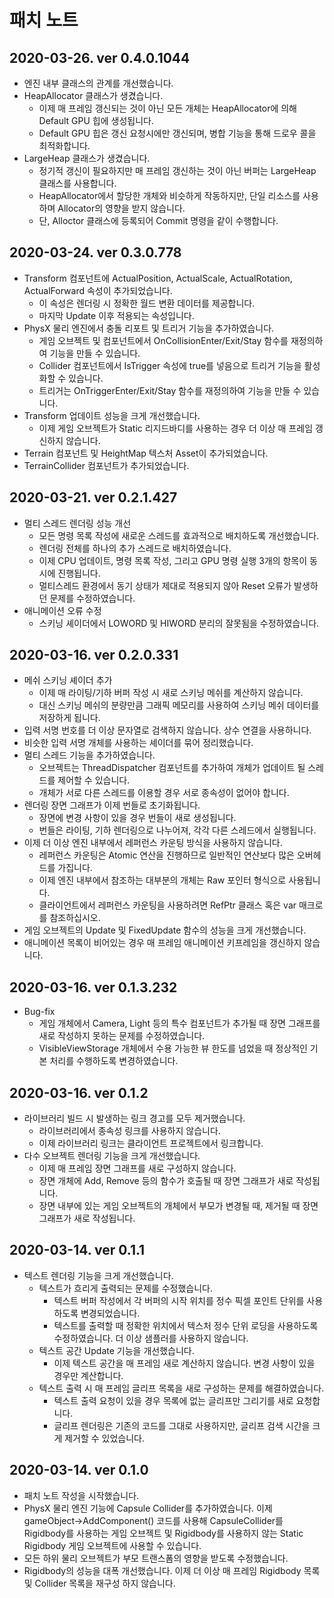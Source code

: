 # 패치 노트
## 2020-03-26. ver 0.4.0.1044
* 엔진 내부 클래스의 관계를 개선했습니다.
* HeapAllocator 클래스가 생겼습니다.
  * 이제 매 프레임 갱신되는 것이 아닌 모든 개체는 HeapAllocator에 의해 Default GPU 힙에 생성됩니다.
  * Default GPU 힙은 갱신 요청시에만 갱신되며, 병합 기능을 통해 드로우 콜을 최적화합니다.
* LargeHeap 클래스가 생겼습니다.
  * 정기적 갱신이 필요하지만 매 프레임 갱신하는 것이 아닌 버퍼는 LargeHeap 클래스를 사용합니다.
  * HeapAllocator에서 할당한 개체와 비슷하게 작동하지만, 단일 리소스를 사용하며 Allocator의 영향을 받지 않습니다.
  * 단, Alloctor 클래스에 등록되어 Commit 명령을 같이 수행합니다.
## 2020-03-24. ver 0.3.0.778
* Transform 컴포넌트에 ActualPosition, ActualScale, ActualRotation, ActualForward 속성이 추가되었습니다.
  * 이 속성은 렌더링 시 정확한 월드 변환 데이터를 제공합니다.
  * 마지막 Update 이후 적용되는 속성입니다.
* PhysX 물리 엔진에서 충돌 리포트 및 트리거 기능을 추가하였습니다.
  * 게임 오브젝트 및 컴포넌트에서 OnCollisionEnter/Exit/Stay 함수를 재정의하여 기능을 만들 수 있습니다.
  * Collider 컴포넌트에서 IsTrigger 속성에 true를 넣음으로 트리거 기능을 활성화할 수 있습니다.
  * 트리거는 OnTriggerEnter/Exit/Stay 함수를 재정의하여 기능을 만들 수 있습니다.
* Transform 업데이트 성능을 크게 개선했습니다.
  * 이제 게임 오브젝트가 Static 리지드바디를 사용하는 경우 더 이상 매 프레임 갱신하지 않습니다.
* Terrain 컴포넌트 및 HeightMap 텍스처 Asset이 추가되었습니다.
* TerrainCollider 컴포넌트가 추가되었습니다.
## 2020-03-21. ver 0.2.1.427
* 멀티 스레드 렌더링 성능 개선
  * 모든 명령 목록 작성에 새로운 스레드를 효과적으로 배치하도록 개선했습니다.
  * 렌더링 전체를 하나의 추가 스레드로 배치하였습니다.
  * 이제 CPU 업데이트, 명령 목록 작성, 그리고 GPU 명령 실행 3개의 항목이 동시에 진행됩니다.
  * 멀티스레드 환경에서 동기 상태가 제대로 적용되지 않아 Reset 오류가 발생하던 문제를 수정하였습니다.
* 애니메이션 오류 수정
  * 스키닝 셰이더에서 LOWORD 및 HIWORD 분리의 잘못됨을 수정하였습니다.
## 2020-03-16. ver 0.2.0.331
* 메쉬 스키닝 셰이더 추가
  * 이제 매 라이팅/기하 버퍼 작성 시 새로 스키닝 메쉬를 계산하지 않습니다.
  * 대신 스키닝 메쉬의 분량만큼 그래픽 메모리를 사용하여 스키닝 메쉬 데이터를 저장하게 됩니다.
* 입력 서명 번호를 더 이상 문자열로 검색하지 않습니다. 상수 연결을 사용하니다.
* 비슷한 입력 서명 개체를 사용하는 셰이더를 묶어 정리했습니다.
* 멀티 스레드 기능을 추가하였습니다.
  * 오브젝트는 ThreadDispatcher 컴포넌트를 추가하여 개체가 업데이트 될 스레드를 제어할 수 있습니다.
  * 개체가 서로 다른 스레드를 이용할 경우 서로 종속성이 없어야 합니다.
* 렌더링 장면 그래프가 이제 번들로 초기화됩니다.
  * 장면에 변경 사항이 있을 경우 번들이 새로 생성됩니다.
  * 번들은 라이팅, 기하 렌더링으로 나누어져, 각각 다른 스레드에서 실행됩니다.
* 이제 더 이상 엔진 내부에서 레퍼런스 카운팅 방식을 사용하지 않습니다.
  * 레퍼런스 카운팅은 Atomic 연산을 진행하므로 일반적인 연산보다 많은 오버헤드를 가집니다.
  * 이제 엔진 내부에서 참조하는 대부분의 개체는 Raw 포인터 형식으로 사용됩니다.
  * 클라이언트에서 레퍼런스 카운팅을 사용하려면 RefPtr 클래스 혹은 var 매크로를 참조하십시오.
* 게임 오브젝트의 Update 및 FixedUpdate 함수의 성능을 크게 개선했습니다.
* 애니메이션 목록이 비어있는 경우 매 프레임 애니메이션 키프레임을 갱신하지 않습니다.
## 2020-03-16. ver 0.1.3.232
* Bug-fix
  * 게임 개체에서 Camera, Light 등의 특수 컴포넌트가 추가될 때 장면 그래프를 새로 작성하지 못하는 문제를 수정하였습니다.
  * VisibleViewStorage 개체에서 수용 가능한 뷰 한도를 넘었을 때 정상적인 기본 처리를 수행하도록 변경하였습니다.
## 2020-03-16. ver 0.1.2
* 라이브러리 빌드 시 발생하는 링크 경고를 모두 제거했습니다.
  * 라이브러리에서 종속성 링크를 사용하지 않습니다.
  * 이제 라이브러리 링크는 클라이언트 프로젝트에서 링크합니다.
* 다수 오브젝트 렌더링 기능을 크게 개선했습니다.
  * 이제 매 프레임 장면 그래프를 새로 구성하지 않습니다.
  * 장면 개체에 Add, Remove 등의 함수가 호출될 때 장면 그래프가 새로 작성됩니다.
  * 장면 내부에 있는 게임 오브젝트의 개체에서 부모가 변경될 때, 제거될 때 장면 그래프가 새로 작성됩니다.
## 2020-03-14. ver 0.1.1
* 텍스트 렌더링 기능을 크게 개선했습니다.
  * 텍스트가 흐리게 출력되는 문제를 수정했습니다.
    * 텍스트 버퍼 작성에서 각 버퍼의 시작 위치를 정수 픽셀 포인트 단위를 사용하도록 변경되었습니다.
    * 텍스트를 출력할 때 정확한 위치에서 텍스처 정수 단위 로딩을 사용하도록 수정하였습니다. 더 이상 샘플러를 사용하지 않습니다.
  * 텍스트 공간 Update 기능을 개선했습니다.
    * 이제 텍스트 공간을 매 프레임 새로 계산하지 않습니다. 변경 사항이 있을 경우만 계산합니다.
  * 텍스트 출력 시 매 프레임 글리프 목록을 새로 구성하는 문제를 해결하였습니다.
    * 텍스트 출력 요청이 있을 경우 목록에 없는 글리프만 그리기를 새로 요청합니다.
    * 글리프 렌더링은 기존의 코드를 그대로 사용하지만, 글리프 검색 시간을 크게 제거할 수 있었습니다.
## 2020-03-14. ver 0.1.0
- 패치 노트 작성을 시작했습니다.
- PhysX 물리 엔진 기능에 Capsule Collider를 추가하였습니다. 이제 gameObject->AddComponent<CapsuleCollider>() 코드를 사용해 CapsuleCollider를 Rigidbody를 사용하는 게임 오브젝트 및 Rigidbody를 사용하지 않는 Static Rigidbody 게임 오브젝트에 사용할 수 있습니다.
- 모든 하위 물리 오브젝트가 부모 트랜스폼의 영향을 받도록 수정했습니다.
- Rigidbody의 성능을 대폭 개선했습니다. 이제 더 이상 매 프레임 Rigidbody 목록 및 Collider 목록을 재구성 하지 않습니다.
